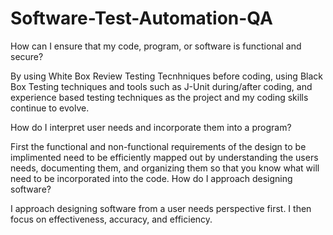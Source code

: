 # Software-Test-Automation-QA
How can I ensure that my code, program, or software is functional and secure?

By using White Box Review Testing Tecnhniques before coding, using Black Box Testing techniques and tools such as J-Unit during/after coding, and experience based testing techniques as the project and my coding skills continue to evolve.

How do I interpret user needs and incorporate them into a program?

First the functional and non-functional requirements of the design to be implimented need to be efficiently mapped out by understanding the users needs, documenting them, and organizing them so that you know what will need to be incorporated into the code.
How do I approach designing software?

I approach designing software from a user needs perspective first. I then focus on effectiveness, accuracy, and efficiency.
